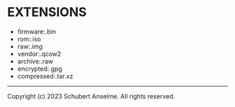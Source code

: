 # EXTENSIONS

- firmware:.bin
- rom:.iso
- raw:.img
- vendor:.qcow2
- archive:.raw
- encrypted:.gpg
- compressed:.tar.xz

---

Copyright (c) 2023 Schubert Anselme. All rights reserved.
